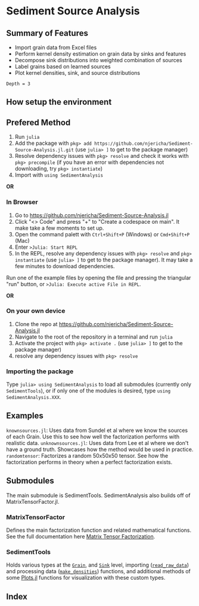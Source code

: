 # Sediment Source Analysis

## Summary of Features
- Import grain data from Excel files
- Perform kernel density estimation on grain data by sinks and features
- Decompose sink distributions into weighted combination of sources
- Label grains based on learned sources
- Plot kernel densities, sink, and source distributions

```@contents
Depth = 3
```
## How setup the environment
## Prefered Method
1. Run `julia`
2. Add the package with `pkg> add https://github.com/njericha/Sediment-Source-Analysis.jl.git`
(use `julia> ]` to get to the package manager)
3. Resolve dependency issues with `pkg> resolve` and check it works with `pkg> precompile` (if you have an error with dependencies not downloading, try `pkg> instantiate`)
3. Import with `using SedimentAnalysis`

**OR**
### In Browser
1. Go to <https://github.com/njericha/Sediment-Source-Analysis.jl>
2. Click "<> Code" and press "+" to "Create a codespace on main". It make take a few moments to set up.
3. Open the command palett with `Ctrl+Shift+P` (Windows) or `Cmd+Shift+P` (Mac)
4. Enter `>Julia: Start REPL`
5. In the REPL, resolve any dependency issues with `pkg> resolve` and `pkg> instantiate` (use `julia> ]` to get to the package manager). It may take a few minutes to download dependencies.

Run one of the example files by opening the file and pressing the triangular "run" button, or `>Julia: Execute active File in REPL`.

**OR**
### On your own device
1. Clone the repo at <https://github.com/njericha/Sediment-Source-Analysis.jl>
2. Navigate to the root of the repository in a terminal and run `julia`
3. Activate the project with `pkg> activate .` (use `julia> ]` to get to the package manager)
4. resolve any dependency issues with `pkg> resolve`

### Importing the package
Type `julia> using SedimentAnalysis` to load all submodules (currently only `SedimentTools`), or if only one of the modules is desired, type `using SedimentAnalysis.XXX`.

## Examples
`knownsources.jl`: Uses data from Sundel et al where we know the sources of each Grain. Use this to see how well the factorization performs with realistic data.
`unknownsources.jl`: Uses data from Lee et al where we don't have a ground truth. Showcases how the method would be used in practice.
`randomtensor`: Factorizes a random 50x50x50 tensor. See how the factorization performs in theory when a perfect factorization exists.

## Submodules
The main submodule is SedimentTools. SedimentAnalysis also builds off of MatrixTensorFactor.jl.

### MatrixTensorFactor
Defines the main factorization function and related mathematical functions. See the full documentation here [Matrix Tensor Factorization](@ref).

### SedimentTools
Holds various types at the [`Grain`](@ref), and [`Sink`](@ref) level, importing ([`read_raw_data`](@ref)) and processing data ([`make_densities`](@ref)) functions, and additional methods of some [Plots.jl](https://docs.juliaplots.org/stable/) functions for visualization with these custom types.

## Index

```@index
```
